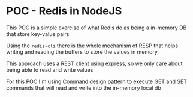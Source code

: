 # POC - Redis in NodeJS

This POC is a simple exercise of what Redis do as being a in-memory DB that store key-value pairs

Using the `redis-cli` there is the whole mechanism of RESP that helps writing and reading the buffers to store the values in memory.

This approach uses a REST client using express, so we only care about being able to read and write values

For this POC I'm using [Command](https://refactoring.guru/design-patterns/command) design pattern to execute GET and SET commands that will read and write into the in-memory local db